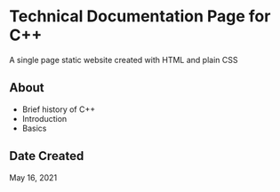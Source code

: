 # Technical Documentation Page for C++

A single page static website created with HTML and plain CSS

## About

* Brief history of C++
* Introduction
* Basics

## Date Created

May 16, 2021
